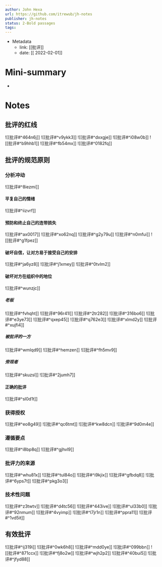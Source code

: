 ```yaml
---
author: John Hexa
url: https://github.com/itrewub/jh-notes
publisher: jh-notes
status: 2-Bold passages
tags: 
---
```

- Metadata
	- link: [[批评]]
	- date: [[ 2022-02-01]]
# Mini-summary
- 
# Notes
## 批评的红线
![[批评#^464n6j]]
![[批评#^v9ykk3]]
![[批评#^dxxgje]]
![[批评#^i08w0b]]
![[批评#^b9hhb1]]
![[批评#^fb54mx]]
![[批评#^0182fq]]
## 批评的规范原则
### 分析冲动
![[批评#^8iezmi]]
#### 平复自己的情绪
![[批评#^iizvrf]]
#### 预防和终止自己的连带损失
![[批评#^ax0017]]
![[批评#^xo62nq]]
![[批评#^g2y79u]]
![[批评#^n0mfui]]
![[批评#^g1fpez]]
#### 破坏自信，让对方易于接受自己的安排
![[批评#^ja6yz8]]
![[批评#^j1xmey]]
![[批评#^0tvlm2]]
#### 破坏对方在组织中的地位
![[批评#^wunzjc]]
##### 老板
![[批评#^fvhqht]]
![[批评#^96r41l]]
![[批评#^2tr282]]
![[批评#^316bo6]]
![[批评#^e3ye73]]
![[批评#^qxep45]]
![[批评#^q762e3]]
![[批评#^xlmd2y]]
![[批评#^xujfi4]]
##### 被批评的一方
![[批评#^wmlqd9]]
![[批评#^hemzen]]
![[批评#^fh5mv9]]
##### 旁观者
![[批评#^skuzsl]]
![[批评#^2jumh7]]
#### 正确的批评
![[批评#^sl0d1t]]
### 获得授权
![[批评#^eo8g49]]
![[批评#^qc6tmt]]
![[批评#^kw8dcn]]
![[批评#^9d0m4e]]
### 遵循要点
![[批评#^i8bp8q]]
![[批评#^gjhvl9]]
### 批评力的来源
![[批评#^whu81x]]
![[批评#^tul84o]]
![[批评#^i9kjix]]
![[批评#^gfbdq8]]
![[批评#^6yps7t]]
![[批评#^pkg3o3]]
### 技术性问题
![[批评#^z3twtv]]
![[批评#^d4tc56]]
![[批评#^443ive]]
![[批评#^ul33b0]]
![[批评#^92nmum]]
![[批评#^4vyimp]]
![[批评#^l7jr1n]]
![[批评#^ppra11]]
![[批评#^1vd5it]]
## 有效批评
![[批评#^ij319i]]
![[批评#^0wk6h8]]
![[批评#^mdd0ye]]
![[批评#^099bbn]]
![[批评#^871ccx]]
![[批评#^fj8o2w]]
![[批评#^wjh2p2]]
![[批评#^40bui5]]
![[批评#^jfyd88]]